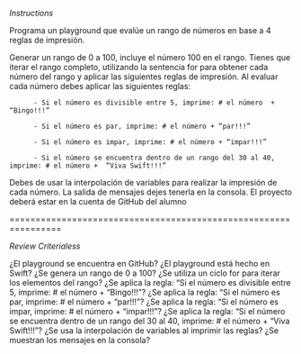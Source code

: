 *Instructions*

Programa un playground que evalúe un rango de números en base a 4 reglas de impresión.

Generar un rango de 0 a 100, incluye el número 100 en el rango.
Tienes que iterar el rango completo, utilizando la sentencia for para obtener cada número del rango y aplicar las siguientes reglas de impresión.
Al evaluar cada número debes aplicar las siguientes reglas:

          - Si el número es divisible entre 5, imprime: # el número  + “Bingo!!!”

          - Si el número es par, imprime: # el número + “par!!!”

          - Si el número es impar, imprime: # el número + “impar!!!”

          - Si el número se encuentra dentro de un rango del 30 al 40, imprime: # el número +  “Viva Swift!!!”

Debes de usar la interpolación de variables para realizar la impresión de cada número.
La salida de mensajes dejes tenerla en la consola.
El proyecto deberá estar en la cuenta de GitHub del alumno

================================================================

*Review Criterialess*

¿El playground se encuentra en GitHub?
¿El playground está hecho en Swift?
¿Se genera un rango de 0 a 100?
¿Se utiliza un ciclo for para iterar los elementos del rango?
¿Se aplica la regla: “Si el número es divisible entre 5, imprime: # el número  + “Bingo!!!”?
¿Se aplica la regla: “Si el número es par, imprime: # el número + “par!!!”?
¿Se aplica la regla: “Si el número es impar, imprime: # el número + “impar!!!”?
¿Se aplica la regla: “Si el número se encuentra dentro de un rango del 30 al 40, imprime: # el número +  “Viva Swift!!!”?
¿Se usa la interpolación de variables al imprimir las reglas?
¿Se muestran los mensajes en la consola?
